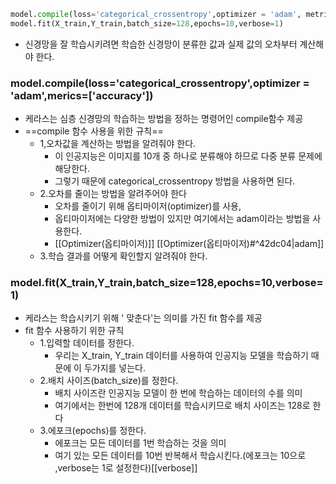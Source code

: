 
```python
model.compile(loss='categorical_crossentropy',optimizer = 'adam', metrics=['accuracy'])
model.fit(X_train,Y_train,batch_size=128,epochs=10,verbose=1)

```
- 신경망을 잘 학습시키려면 학습한 신경망이 분류한 값과 실제 값의 오차부터 계산해야 한다.
### model.compile(loss='categorical_crossentropy',optimizer = 'adam',merics=\['accuracy'])
- 케라스는 심층 신경망의 학습하는 방법을 정하는 명령어인 compile함수 제공
- ==compile 함수 사용을 위한 규칙==
	- 1,오차값을 계산하는 방법을 알려줘야 한다.
		- 이 인공지능은 이미지를 10개 중 하나로 분류해야 하므로 다중 분류 문제에 해당한다.
		- 그렇기 때문에 categorical_crossentropy 방법을 사용하면 된다.
	- 2.오차를 줄이는 방법을 알려주어야 한다
		- 오차를 줄이기 위해 옵티마이저(optimizer)를 사용,
		- 옵티마이저에는 다양한 방법이 있지만 여기에서는 adam이라는 방법을 사용한다.
		- [[Optimizer(옵티마이저)]] [[Optimizer(옵티마이저)#^42dc04|adam]]
	- 3.학습 결과를 어떻게 확인할지 알려줘야 한다.
### model.fit(X_train,Y_train,batch_size=128,epochs=10,verbose=1)
- 케라스는 학습시키기 위해 ' 맞춘다'는 의미를 가진 fit 함수를 제공
- fit 함수 사용하기 위한 규칙
	- 1.입력할 데이터를 정한다.
		- 우리는 X_train, Y_train 데이터를 사용하여 인공지능 모델을 학습하기 때문에 이 두가지를 넣는다.
	- 2.배치 사이즈(batch_size)를 정한다.
		- 배치 사이즈란 인공지능 모델이 한 번에 학습하는 데이터의 수를 의미
		- 여기에서는 한번에 128개 데이터를 학습시키므로 배치 사이즈는 128로 한다
	- 3.에포크(epochs)를 정한다.
		- 에포크는 모든 데이터를 1번 학습하는 것을 의미
		- 여기 있는 모든 데이터를 10번 반복해서 학습시킨다.(에포크는 10으로 ,verbose는 1로 설정한다)[[verbose]]
